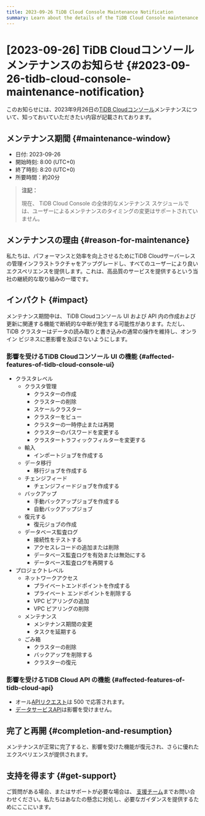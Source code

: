 ```yaml
---
title: 2023-09-26 TiDB Cloud Console Maintenance Notification
summary: Learn about the details of the TiDB Cloud Console maintenance on Sep 26, 2023, such as the maintenance window, reason, and impact.
---
```


# [2023-09-26] TiDB Cloudコンソール メンテナンスのお知らせ {#2023-09-26-tidb-cloud-console-maintenance-notification}

このお知らせには、2023年9月26日の[TiDB Cloudコンソール](https://tidbcloud.com/)メンテナンスについて、知っておいていただきたい内容が記載されております。

## メンテナンス期間 {#maintenance-window}

-   日付: 2023-09-26
-   開始時刻: 8:00 (UTC+0)
-   終了時刻: 8:20 (UTC+0)
-   所要時間：約20分

> **注記：**
>
> 現在、 TiDB Cloud Console の全体的なメンテナンス スケジュールでは、ユーザーによるメンテナンスのタイミングの変更はサポートされていません。

## メンテナンスの理由 {#reason-for-maintenance}

私たちは、パフォーマンスと効率を向上させるためにTiDB Cloudサーバーレスの管理インフラストラクチャをアップグレードし、すべてのユーザーにより良いエクスペリエンスを提供します。これは、高品質のサービスを提供するという当社の継続的な取り組みの一環です。

## インパクト {#impact}

メンテナンス期間中は、 TiDB Cloudコンソール UI および API 内の作成および更新に関連する機能で断続的な中断が発生する可能性があります。ただし、TiDB クラスターはデータの読み取りと書き込みの通常の操作を維持し、オンライン ビジネスに悪影響を及ぼさないようにします。

### 影響を受けるTiDB Cloudコンソール UI の機能 {#affected-features-of-tidb-cloud-console-ui}

-   クラスタレベル
    -   クラスタ管理
        -   クラスターの作成
        -   クラスターの削除
        -   スケールクラスター
        -   クラスターをビュー
        -   クラスターの一時停止または再開
        -   クラスターのパスワードを変更する
        -   クラスタートラフィックフィルターを変更する
    -   輸入
        -   インポートジョブを作成する
    -   データ移行
        -   移行ジョブを作成する
    -   チェンジフィード
        -   チェンジフィードジョブを作成する
    -   バックアップ
        -   手動バックアップジョブを作成する
        -   自動バックアップジョブ
    -   復元する
        -   復元ジョブの作成
    -   データベース監査ログ
        -   接続性をテストする
        -   アクセスレコードの追加または削除
        -   データベース監査ログを有効または無効にする
        -   データベース監査ログを再開する
-   プロジェクトレベル
    -   ネットワークアクセス
        -   プライベートエンドポイントを作成する
        -   プライベート エンドポイントを削除する
        -   VPC ピアリングの追加
        -   VPC ピアリングの削除
    -   メンテナンス
        -   メンテナンス期間の変更
        -   タスクを延期する
    -   ごみ箱
        -   クラスターの削除
        -   バックアップを削除する
        -   クラスターの復元

### 影響を受けるTiDB Cloud API の機能 {#affected-features-of-tidb-cloud-api}

-   オール[APIリクエスト](https://docs.pingcap.com/tidbcloud/api/v1beta)は 500 で応答されます。
-   [データサービスAPI](https://docs.pingcap.com/tidbcloud/data-service-overview)は影響を受けません。

## 完了と再開 {#completion-and-resumption}

メンテナンスが正常に完了すると、影響を受けた機能が復元され、さらに優れたエクスペリエンスが提供されます。

## 支持を得ます {#get-support}

ご質問がある場合、またはサポートが必要な場合は、 [支援チーム](/tidb-cloud/tidb-cloud-support.md)までお問い合わせください。私たちはあなたの懸念に対処し、必要なガイダンスを提供するためにここにいます。
